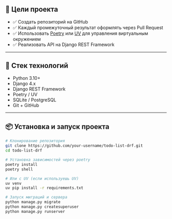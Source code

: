 ## 🚀 Цели проекта

- ✅ Создать репозиторий на GitHub
- ✅ Каждый промежуточный результат оформлять через Pull Request
- ✅ Использовать [Poetry](https://python-poetry.org/) или [UV](https://github.com/astral-sh/uv) для управления виртуальным окружением
- ✅ Реализовать API на Django REST Framework

---

## 🧱 Стек технологий

- Python 3.10+
- Django 4.x
- Django REST Framework
- Poetry / UV
- SQLite / PostgreSQL
- Git + GitHub

---

## 📦 Установка и запуск проекта

```bash
# Клонирование репозитория
git clone https://github.com/your-username/todo-list-drf.git
cd todo-list-drf

# Установка зависимостей через poetry
poetry install
poetry shell

# Или с UV (если используешь UV)
uv venv
uv pip install -r requirements.txt

# Запуск миграций и сервера
python manage.py migrate
python manage.py createsuperuser
python manage.py runserver